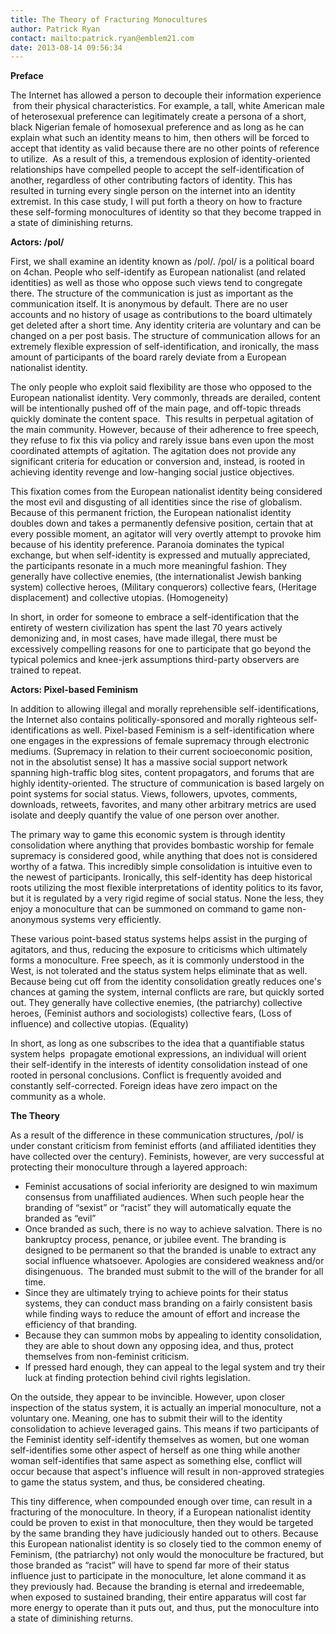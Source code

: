 ```yaml
---
title: The Theory of Fracturing Monocultures
author: Patrick Ryan
contact: mailto:patrick.ryan@emblem21.com
date: 2013-08-14 09:56:34
---
```


**Preface**

The Internet has allowed a person to decouple their information experience  from their physical characteristics. For example, a tall, white American male of heterosexual preference can legitimately create a persona of a short, black Nigerian female of homosexual preference and as long as he can explain what such an identity means to him, then others will be forced to accept that identity as valid because there are no other points of reference to utilize.  As a result of this, a tremendous explosion of identity-oriented relationships have compelled people to accept the self-identification of another, regardless of other contributing factors of identity. This has resulted in turning every single person on the internet into an identity extremist. In this case study, I will put forth a theory on how to fracture these self-forming monocultures of identity so that they become trapped in a state of diminishing returns.

**Actors: /pol/**

First, we shall examine an identity known as /pol/. /pol/ is a political board on 4chan. People who self-identify as European nationalist (and related identities) as well as those who oppose such views tend to congregate there. The structure of the communication is just as important as the communication itself. It is anonymous by default. There are no user accounts and no history of usage as contributions to the board ultimately get deleted after a short time. Any identity criteria are voluntary and can be changed on a per post basis. The structure of communication allows for an extremely flexible expression of self-identification, and ironically, the mass amount of participants of the board rarely deviate from a European nationalist identity.

The only people who exploit said flexibility are those who opposed to the European nationalist identity. Very commonly, threads are derailed, content will be intentionally pushed off of the main page, and off-topic threads quickly dominate the content space.  This results in perpetual agitation of the main community. However, because of their adherence to free speech, they refuse to fix this via policy and rarely issue bans even upon the most coordinated attempts of agitation. The agitation does not provide any significant criteria for education or conversion and, instead, is rooted in achieving identity revenge and low-hanging social justice objectives.

This fixation comes from the European nationalist identity being considered the most evil and disgusting of all identities since the rise of globalism. Because of this permanent friction, the European nationalist identity doubles down and takes a permanently defensive position, certain that at every possible moment, an agitator will very overtly attempt to provoke him because of his identity preference. Paranoia dominates the typical exchange, but when self-identity is expressed and mutually appreciated, the participants resonate in a much more meaningful fashion. They generally have collective enemies, (the internationalist Jewish banking system) collective heroes, (Military conquerors) collective fears, (Heritage displacement) and collective utopias. (Homogeneity)

In short, in order for someone to embrace a self-identification that the entirety of western civilization has spent the last 70 years actively demonizing and, in most cases, have made illegal, there must be excessively compelling reasons for one to participate that go beyond the typical polemics and knee-jerk assumptions third-party observers are trained to repeat.

**Actors: Pixel-based Feminism**

In addition to allowing illegal and morally reprehensible self-identifications, the Internet also contains politically-sponsored and morally righteous self-identifications as well. Pixel-based Feminism is a self-identification where one engages in the expressions of female supremacy through electronic mediums. (Supremacy in relation to their current socioeconomic position, not in the absolutist sense) It has a massive social support network spanning high-traffic blog sites, content propagators, and forums that are highly identity-oriented. The structure of communication is based largely on point systems for social status. Views, followers, upvotes, comments, downloads, retweets, favorites, and many other arbitrary metrics are used isolate and deeply quantify the value of one person over another.

The primary way to game this economic system is through identity consolidation where anything that provides bombastic worship for female supremacy is considered good, while anything that does not is considered worthy of a fatwa. This incredibly simple consolidation is intuitive even to the newest of participants. Ironically, this self-identity has deep historical roots utilizing the most flexible interpretations of identity politics to its favor, but it is regulated by a very rigid regime of social status. None the less, they enjoy a monoculture that can be summoned on command to game non-anonymous systems very efficiently.

These various point-based status systems helps assist in the purging of agitators, and thus, reducing the exposure to criticisms which ultimately forms a monoculture. Free speech, as it is commonly understood in the West, is not tolerated and the status system helps eliminate that as well. Because being cut off from the identity consolidation greatly reduces one's chances at gaming the system, internal conflicts are rare, but quickly sorted out. They generally have collective enemies, (the patriarchy) collective heroes, (Feminist authors and sociologists) collective fears, (Loss of influence) and collective utopias. (Equality)

In short, as long as one subscribes to the idea that a quantifiable status system helps  propagate emotional expressions, an individual will orient their self-identify in the interests of identity consolidation instead of one rooted in personal conclusions. Conflict is frequently avoided and constantly self-corrected. Foreign ideas have zero impact on the community as a whole.

**The Theory**

As a result of the difference in these communication structures, /pol/ is under constant criticism from feminist efforts (and affiliated identities they have collected over the century). Feminists, however, are very successful at protecting their monoculture through a layered approach:

*   Feminist accusations of social inferiority are designed to win maximum consensus from unaffiliated audiences. When such people hear the branding of “sexist” or “racist” they will automatically equate the branded as “evil”
*   Once branded as such, there is no way to achieve salvation. There is no bankruptcy process, penance, or jubilee event. The branding is designed to be permanent so that the branded is unable to extract any social influence whatsoever. Apologies are considered weakness and/or disingenuous.  The branded must submit to the will of the brander for all time.
*   Since they are ultimately trying to achieve points for their status systems, they can conduct mass branding on a fairly consistent basis while finding ways to reduce the amount of effort and increase the efficiency of that branding.
*   Because they can summon mobs by appealing to identity consolidation, they are able to shout down any opposing idea, and thus, protect themselves from non-feminist criticism.
*   If pressed hard enough, they can appeal to the legal system and try their luck at finding protection behind civil rights legislation.

On the outside, they appear to be invincible. However, upon closer inspection of the status system, it is actually an imperial monoculture, not a voluntary one. Meaning, one has to submit their will to the identity consolidation to achieve leveraged gains. This means if two participants of the Feminist identity self-identify themselves as women, but one woman self-identifies some other aspect of herself as one thing while another woman self-identifies that same aspect as something else, conflict will occur because that aspect's influence will result in non-approved strategies to game the status system, and thus, be considered cheating.

This tiny difference, when compounded enough over time, can result in a fracturing of the monoculture. In theory, if a European nationalist identity could be proven to exist in that monoculture, then they would be targeted by the same branding they have judiciously handed out to others. Because this European nationalist identity is so closely tied to the common enemy of Feminism, (the patriarchy) not only would the monoculture be fractured, but those branded as “racist” will have to spend far more of their status influence just to participate in the monoculture, let alone command it as they previously had. Because the branding is eternal and irredeemable, when exposed to sustained branding, their entire apparatus will cost far more energy to operate than it puts out, and thus, put the monoculture into a state of diminishing returns.